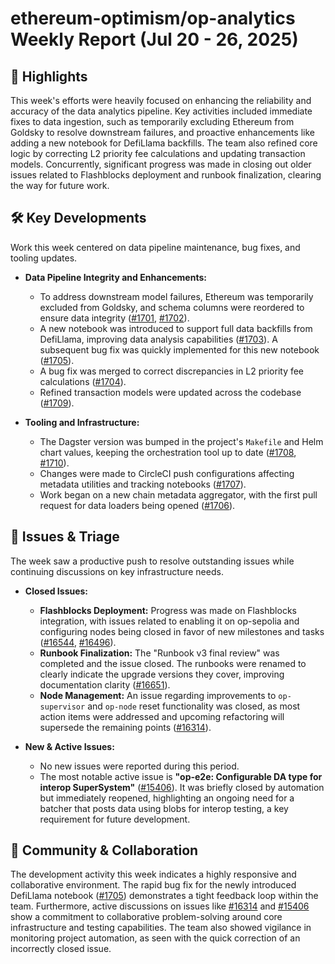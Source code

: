# ethereum-optimism/op-analytics Weekly Report (Jul 20 - 26, 2025)

## 🚀 Highlights
This week's efforts were heavily focused on enhancing the reliability and accuracy of the data analytics pipeline. Key activities included immediate fixes to data ingestion, such as temporarily excluding Ethereum from Goldsky to resolve downstream failures, and proactive enhancements like adding a new notebook for DefiLlama backfills. The team also refined core logic by correcting L2 priority fee calculations and updating transaction models. Concurrently, significant progress was made in closing out older issues related to Flashblocks deployment and runbook finalization, clearing the way for future work.

## 🛠️ Key Developments
Work this week centered on data pipeline maintenance, bug fixes, and tooling updates.

- **Data Pipeline Integrity and Enhancements:**
  - To address downstream model failures, Ethereum was temporarily excluded from Goldsky, and schema columns were reordered to ensure data integrity ([#1701](https://github.com/ethereum-optimism/op-analytics/pull/1701), [#1702](https://github.com/ethereum-optimism/op-analytics/pull/1702)).
  - A new notebook was introduced to support full data backfills from DefiLlama, improving data analysis capabilities ([#1703](https://github.com/ethereum-optimism/op-analytics/pull/1703)). A subsequent bug fix was quickly implemented for this new notebook ([#1705](https://github.com/ethereum-optimism/op-analytics/pull/1705)).
  - A bug fix was merged to correct discrepancies in L2 priority fee calculations ([#1704](https://github.com/ethereum-optimism/op-analytics/pull/1704)).
  - Refined transaction models were updated across the codebase ([#1709](https://github.com/ethereum-optimism/op-analytics/pull/1709)).

- **Tooling and Infrastructure:**
  - The Dagster version was bumped in the project's `Makefile` and Helm chart values, keeping the orchestration tool up to date ([#1708](https://github.com/ethereum-optimism/op-analytics/pull/1708), [#1710](https://github.com/ethereum-optimism/op-analytics/pull/1710)).
  - Changes were made to CircleCI push configurations affecting metadata utilities and tracking notebooks ([#1707](https://github.com/ethereum-optimism/op-analytics/pull/1707)).
  - Work began on a new chain metadata aggregator, with the first pull request for data loaders being opened ([#1706](https://github.com/ethereum-optimism/op-analytics/pull/1706)).

## 🐛 Issues & Triage
The week saw a productive push to resolve outstanding issues while continuing discussions on key infrastructure needs.

- **Closed Issues:**
  - **Flashblocks Deployment:** Progress was made on Flashblocks integration, with issues related to enabling it on op-sepolia and configuring nodes being closed in favor of new milestones and tasks ([#16544](https://github.com/ethereum-optimism/op-analytics/issues/16544), [#16496](https://github.com/ethereum-optimism/op-analytics/issues/16496)).
  - **Runbook Finalization:** The "Runbook v3 final review" was completed and the issue closed. The runbooks were renamed to clearly indicate the upgrade versions they cover, improving documentation clarity ([#16651](https://github.com/ethereum-optimism/op-analytics/issues/16651)).
  - **Node Management:** An issue regarding improvements to `op-supervisor` and `op-node` reset functionality was closed, as most action items were addressed and upcoming refactoring will supersede the remaining points ([#16314](https://github.com/ethereum-optimism/op-analytics/issues/16314)).

- **New & Active Issues:**
  - No new issues were reported during this period.
  - The most notable active issue is **"op-e2e: Configurable DA type for interop SuperSystem"** ([#15406](https://github.com/ethereum-optimism/op-analytics/issues/15406)). It was briefly closed by automation but immediately reopened, highlighting an ongoing need for a batcher that posts data using blobs for interop testing, a key requirement for future development.

## 💬 Community & Collaboration
The development activity this week indicates a highly responsive and collaborative environment. The rapid bug fix for the newly introduced DefiLlama notebook ([#1705](https://github.com/ethereum-optimism/op-analytics/pull/1705)) demonstrates a tight feedback loop within the team. Furthermore, active discussions on issues like [#16314](https://github.com/ethereum-optimism/op-analytics/issues/16314) and [#15406](https://github.com/ethereum-optimism/op-analytics/issues/15406) show a commitment to collaborative problem-solving around core infrastructure and testing capabilities. The team also showed vigilance in monitoring project automation, as seen with the quick correction of an incorrectly closed issue.